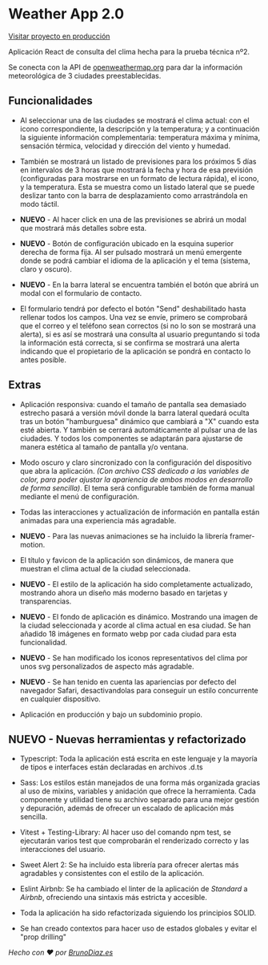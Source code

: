 # Weather App 2.0

[Visitar proyecto en producción](https://weatherapp.brunodiaz.es)

Aplicación React de consulta del clima hecha para la prueba técnica nº2.

Se conecta con la API de [openweathermap.org](https://openweathermap.org) para dar la información meteorológica de 3 ciudades preestablecidas.

## Funcionalidades

* Al seleccionar una de las ciudades se mostrará el clima actual: con el icono correspondiente, la descripción y la temperatura; y a continuación la siguiente información complementaria: temperatura máxima y mínima, sensación térmica, velocidad y dirección del viento y humedad.

* También se mostrará un listado de previsiones para los próximos 5 días en intervalos de 3 horas que mostrará la fecha y hora de esa previsión (configuradas para mostrarse en un formato de lectura rápida), el icono, y la temperatura. Esta se muestra como un listado lateral que se puede deslizar tanto con la barra de desplazamiento como arrastrándola en modo táctil.

* **NUEVO** - Al hacer click en una de las previsiones se abrirá un modal que mostrará más detalles sobre esta.

* **NUEVO** - Botón de configuración ubicado en la esquina superior derecha de forma fija. Al ser pulsado mostrará un menú emergente donde se podrá cambiar el idioma de la aplicación y el tema (sistema, claro y oscuro).


* **NUEVO** - En la barra lateral se encuentra también el botón que abrirá un modal con el formulario de contacto.

* El formulario tendrá por defecto el botón "Send" deshabilitado hasta rellenar todos los campos. Una vez se envíe, primero se comprobará que el correo y el teléfono sean correctos (si no lo son se mostrará una alerta), si es así se mostrará una consulta al usuario preguntando si toda la información está correcta, si se confirma se mostrará una alerta indicando que el propietario de la aplicación se pondrá en contacto lo antes posible.

## Extras

* Aplicación responsiva: cuando el tamaño de pantalla sea demasiado estrecho pasará a versión móvil donde la barra lateral quedará oculta tras un botón "hamburguesa" dinámico que cambiará a "X" cuando esta esté abierta. Y también se cerrará automáticamente al pulsar una de las ciudades. Y todos los componentes se adaptarán para ajustarse de manera estética al tamaño de pantalla y/o ventana.

* Modo oscuro y claro sincronizado con la configuración del dispositivo que abra la aplicación. *(Con archivo CSS dedicado a las variables de color, para poder ajustar la apariencia de ambos modos en desarrollo de forma sencilla)*. El tema será configurable también de forma manual mediante el menú de configuración.

* Todas las interacciones y actualización de información en pantalla están animadas para una experiencia más agradable. 

* **NUEVO** - Para las nuevas animaciones se ha incluido la librería framer-motion.

* El título y favicon de la aplicación son dinámicos, de manera que muestran el clima actual de la ciudad seleccionada.

* **NUEVO** - El estilo de la aplicación ha sido completamente actualizado, mostrando ahora un diseño más moderno basado en tarjetas y transparencias.

* **NUEVO** - El fondo de aplicación es dinámico. Mostrando una imagen de la ciudad seleccionada y acorde al clima actual en esa ciudad. Se han añadido 18 imágenes en formato webp por cada ciudad para esta funcionalidad.

* **NUEVO** - Se han modificado los iconos representativos del clima por unos svg personalizados de aspecto más agradable.

* **NUEVO** - Se han tenido en cuenta las apariencias por defecto del navegador Safari, desactivandolas para conseguir un estilo concurrente en cualquier dispositivo.

* Aplicación en producción y bajo un subdominio propio.

## **NUEVO** - Nuevas herramientas y refactorizado

* Typescript: Toda la aplicación está escrita en este lenguaje y la mayoría de tipos e interfaces están declaradas en archivos .d.ts

* Sass: Los estilos están manejados de una forma más organizada gracias al uso de mixins, variables y anidación que ofrece la herramienta. Cada componente y utilidad tiene su archivo separado para una mejor gestión y depuración, además de ofrecer un escalado de aplicación más sencilla.

* Vitest + Testing-Library: Al hacer uso del comando npm test, se ejecutarán varios test que comprobarán el renderizado correcto y las interacciones del usuario.

* Sweet Alert 2: Se ha incluido esta librería para ofrecer alertas más agradables y consistentes con el estilo de la aplicación.

* Eslint Airbnb: Se ha cambiado el linter de la aplicación de *Standard* a *Airbnb*, ofreciendo una sintaxis más estricta y accesible.

* Toda la aplicación ha sido refactorizada siguiendo los principios SOLID.

* Se han creado contextos para hacer uso de estados globales y evitar el "prop drilling"

*Hecho con ♥ por [BrunoDiaz.es](https://www.brunodiaz.es)*